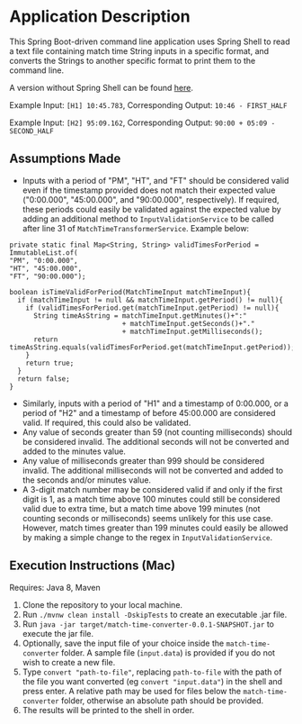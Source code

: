 # Application Description
This Spring Boot-driven command line application uses Spring Shell to read a text file containing match time String inputs in a specific format, and converts the Strings to another specific format to print them to the command line.

A version without Spring Shell can be found [here](https://github.com/aoifeob/match-time-converter).

Example Input: `[H1] 10:45.783`,
Corresponding Output: `10:46 - FIRST_HALF`

Example Input: `[H2] 95:09.162`, Corresponding Output: `90:00 + 05:09 - SECOND_HALF`

## Assumptions Made
* Inputs with a period of "PM", "HT", and "FT" should be considered valid even if the timestamp provided does not match their expected value ("0:00.000", "45:00.000", and "90:00.000", respectively). If required, these periods could easily be validated against the expected value by adding an additional method to `InputValidationService` to be called after line 31 of `MatchTimeTransformerService`. Example below:
```
private static final Map<String, String> validTimesForPeriod = ImmutableList.of(
"PM", "0:00.000",
"HT", "45:00.000",
"FT", "90:00.000");

boolean isTimeValidForPeriod(MatchTimeInput matchTimeInput){
  if (matchTimeInput != null && matchTimeInput.getPeriod() != null){
    if (validTimesForPeriod.get(matchTimeInput.getPeriod) != null){
      String timeAsString = matchTimeInput.getMinutes()+":"
                            + matchTimeInput.getSeconds()+"."
                            + matchTimeInput.getMilliseconds();
      return timeAsString.equals(validTimesForPeriod.get(matchTimeInput.getPeriod));
    }
    return true;
  }
  return false;
}
```    
* Similarly, inputs with a period of "H1" and a timestamp of 0:00.000, or a period of "H2" and a timestamp of before 45:00.000 are considered valid. If required, this could also be validated.
* Any value of seconds greater than 59 (not counting milliseconds) should be considered invalid. The additional seconds will not be converted and added to the minutes value.
* Any value of milliseconds greater than 999 should be considered invalid. The additional milliseconds will not be converted and added to the seconds and/or minutes value.
* A 3-digit match number may be considered valid if and only if the first digit is 1, as a match time above 100 minutes could still be considered valid due to extra time, but a match time above 199 minutes (not counting seconds or milliseconds) seems unlikely for this use case. However, match times greater than 199 minutes could easily be allowed by making a simple change to the regex in `InputValidationService`.

## Execution Instructions (Mac)
Requires: Java 8, Maven

1. Clone the repository to your local machine.
2. Run `./mvnw clean install -DskipTests` to create an executable .jar file.
3. Run `java -jar target/match-time-converter-0.0.1-SNAPSHOT.jar` to execute the jar file.
4. Optionally, save the input file of your choice inside the `match-time-converter` folder. A sample file (`input.data`) is provided if you do not wish to create a new file.
5. Type `convert "path-to-file"`, replacing `path-to-file` with the path of the file you want converted (eg `convert "input.data"`) in the shell and press enter. A relative path may be used for files below the `match-time-converter` folder, otherwise an absolute path should be provided.
6. The results will be printed to the shell in order.
